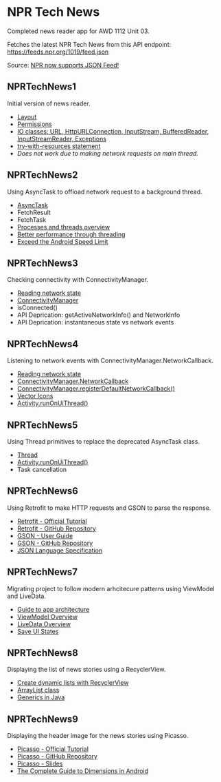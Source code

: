 # NPR Tech News
Completed news reader app for AWD 1112 Unit 03.

Fetches the latest NPR Tech News from this API endpoint:
<br>https://feeds.npr.org/1019/feed.json

Source: [NPR now supports JSON Feed!](https://npr.codes/npr-now-supports-json-feed-1c8af29d0ce7)

## NPRTechNews1
Initial version of news reader.
- [Layout](https://developer.android.com/training/constraint-layout)
- [Permissions](https://developer.android.com/training/basics/network-ops/connecting)
- [IO classes: URL, HttpURLConnection, InputStream,  BufferedReader, InputStreamReader, Exceptions](https://docs.oracle.com/javase/tutorial/essential/io/streams.html)
- [try-with-resources statement](https://docs.oracle.com/javase/tutorial/essential/exceptions/tryResourceClose.html)
- *Does not work due to making network requests on main thread.*

## NPRTechNews2
Using AsyncTask to offload network request to a background thread.
- [AsyncTask](https://developer.android.com/reference/android/os/AsyncTask)
- FetchResult
- FetchTask
- [Processes and threads overview](https://developer.android.com/guide/components/processes-and-threads)
- [Better performance through threading](https://developer.android.com/topic/performance/threads)
- [Exceed the Android Speed Limit](https://medium.com/androiddevelopers/exceed-the-android-speed-limit-b73a0692abc1)

## NPRTechNews3
Checking connectivity with ConnectivityManager.
- [Reading network state](https://developer.android.com/training/basics/network-ops/reading-network-state)
- [ConnectivityManager](https://developer.android.com/reference/android/net/ConnectivityManager)
- isConnected()
- API Deprication: getActiveNetworkInfo() and NetworkInfo
- API Deprication: instantaneous state vs network events

## NPRTechNews4
Listening to network events with ConnectivityManager.NetworkCallback.
- [Reading network state](https://developer.android.com/training/basics/network-ops/reading-network-state)
- [ConnectivityManager.NetworkCallback](https://developer.android.com/reference/android/net/ConnectivityManager.NetworkCallback)
- [ConnectivityManager.registerDefaultNetworkCallback()](https://developer.android.com/reference/android/net/ConnectivityManager#registerDefaultNetworkCallback(android.net.ConnectivityManager.NetworkCallback))
- [Vector Icons](https://developer.android.com/guide/topics/graphics/vector-drawable-resources)
- [Activity.runOnUiThread()](https://developer.android.com/reference/android/app/Activity#runOnUiThread(java.lang.Runnable))

## NPRTechNews5
Using Thread primitives to replace the deprecated AsyncTask class.
- [Thread](https://developer.android.com/reference/java/lang/Thread)
- [Activity.runOnUiThread()](https://developer.android.com/reference/android/app/Activity#runOnUiThread(java.lang.Runnable))
- Task cancellation

## NPRTechNews6
Using Retrofit to make HTTP requests and GSON to parse the response.
- [Retrofit - Official Tutorial](https://square.github.io/retrofit/)
- [Retrofit - GitHub Repository](https://github.com/square/retrofit)
- [GSON - User Guide](https://github.com/google/gson/blob/master/UserGuide.md)
- [GSON - GitHub Repository](https://github.com/google/gson)
- [JSON Language Specification](https://www.json.org)

## NPRTechNews7
Migrating project to follow modern arhcitecure patterns using ViewModel and LiveData.
- [Guide to app architecture](https://developer.android.com/jetpack/guide)
- [ViewModel Overview](https://developer.android.com/topic/libraries/architecture/viewmodel)
- [LiveData Overview](https://developer.android.com/topic/libraries/architecture/livedata)
- [Save UI States](https://developer.android.com/topic/libraries/architecture/saving-states)

## NPRTechNews8
Displaying the list of news stories using a RecyclerView.
- [Create dynamic lists with RecyclerView](https://developer.android.com/guide/topics/ui/layout/recyclerview)
- [ArrayList class](https://developer.android.com/reference/java/util/ArrayList)
- [Generics in Java](https://docs.oracle.com/javase/tutorial/java/generics/index.html)

## NPRTechNews9
Displaying the header image for the news stories using Picasso.
- [Picasso - Official Tutorial](https://square.github.io/picasso/)
- [Picasso - GitHub Repository](https://github.com/square/picasso)
- [Picasso - Slides](https://docs.google.com/presentation/d/1h26EoArWQ2lQ8jQjwpvvGbqW2bvwtVhj/edit?usp=sharing&ouid=114456564937978629252&rtpof=true&sd=true)
- [The Complete Guide to Dimensions in Android](https://www.bradcypert.com/the-complete-guide-to-dimensions-in-android/)
